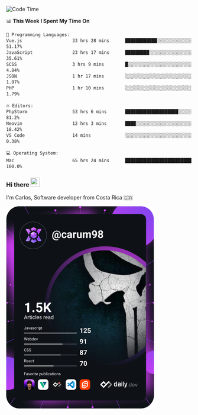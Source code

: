 
<!--START_SECTION:waka-->
![Code Time](http://img.shields.io/badge/Code%20Time-8%2C819%20hrs%2030%20mins-blue)

📊 **This Week I Spent My Time On** 

```text
💬 Programming Languages: 
Vue.js                   33 hrs 28 mins      ████████████░░░░░░░░░░░░░   51.17% 
JavaScript               23 hrs 17 mins      █████████░░░░░░░░░░░░░░░░   35.61% 
SCSS                     3 hrs 9 mins        █░░░░░░░░░░░░░░░░░░░░░░░░   4.84% 
JSON                     1 hr 17 mins        ░░░░░░░░░░░░░░░░░░░░░░░░░   1.97% 
PHP                      1 hr 10 mins        ░░░░░░░░░░░░░░░░░░░░░░░░░   1.79%

🔥 Editors: 
PhpStorm                 53 hrs 6 mins       ████████████████████░░░░░   81.2% 
Neovim                   12 hrs 3 mins       ████░░░░░░░░░░░░░░░░░░░░░   18.42% 
VS Code                  14 mins             ░░░░░░░░░░░░░░░░░░░░░░░░░   0.38%

💻 Operating System: 
Mac                      65 hrs 24 mins      █████████████████████████   100.0%

```


<!--END_SECTION:waka-->

### Hi there <img src="https://media.giphy.com/media/hvRJCLFzcasrR4ia7z/giphy.gif" width="25px" height="25px">

I'm Carlos, Software developer from Costa Rica 🇨🇷

<a href="https://app.daily.dev/carum98"><img src="https://github.com/carum98/carum98/blob/main/devcard.svg" width="400" alt="Carlos Umaña Acevedo's Dev Card"/></a>
